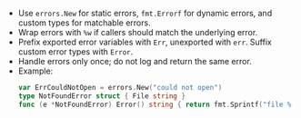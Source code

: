 - Use `errors.New` for static errors, `fmt.Errorf` for dynamic errors, and custom types for matchable errors.
- Wrap errors with `%w` if callers should match the underlying error.
- Prefix exported error variables with `Err`, unexported with `err`. Suffix custom error types with `Error`.
- Handle errors only once; do not log and return the same error.
- Example:
  ```go
  var ErrCouldNotOpen = errors.New("could not open")
  type NotFoundError struct { File string }
  func (e *NotFoundError) Error() string { return fmt.Sprintf("file %q not found", e.File) }
  ```
